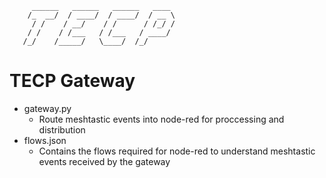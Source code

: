 ```
     ______   ______   ______   ____ 
    /_  __/  / ____/  / ____/  / __ \
     / /    / __/    / /      / /_/ /
    / /    / /___   / /___   / ____/ 
   /_/    /_____/   \____/  /_/      
```         
# TECP Gateway

* gateway.py
  * Route meshtastic events into node-red for proccessing and distribution
* flows.json
  * Contains the flows required for node-red to understand meshtastic events received by the gateway
